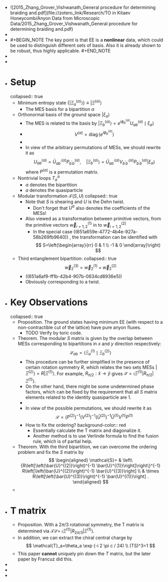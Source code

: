 - ![2015_Zhang_Grover_Vishwanath_General procedure for determining braiding and.pdf](file://zotero_link/Research/TO in Kitaev Honeycomb/Anyon Data from Microscopic Data/2015_Zhang_Grover_Vishwanath_General procedure for determining braiding and.pdf)
-
- #+BEGIN_NOTE
  The key point is that EE is a **nonlinear** data, which could be used to distinguish different sets of basis.
  Also it is already shown to be robust, thus highly applicable.
  #+END_NOTE
-
-
- # Setup
  collapsed:: true
	- Minimum entropy state $\left\{\left|\Xi_a^{(\alpha)}\right\rangle\right\} \equiv\left|\Xi^{(\alpha)}\right\rangle$
		- The MES basis for a bipartition $\alpha$
	- Orthonormal basis of the ground space $|\xi_a \rangle$
		- The MES is related to the basis by $\left|\Xi_b^{(\alpha)}\right\rangle=e^{i \phi_b^{(\alpha)}} U_{a b}^{(\alpha)} \mid \xi_a \rangle$
		- $$
		  V^{(\alpha)}=\operatorname{diag}\left(e^{i \phi_b^{(\alpha)}}\right)
		  $$
		-
		- In view of the arbitrary permutations of MESs, we should rewrite it as
		  $$
		  U_{a b}^{(\alpha)}=\bar{U}_{a b^{\prime}}^{(\alpha)} P_{b^{\prime} b}^{(\alpha)}, \quad\left|\Xi_b^{(\alpha)}\right\rangle=\bar{U}_{a b^{\prime}}^{(\alpha)} V_{b^{\prime} b^{\prime}}^{(\alpha)} P_{b^{\prime} b}^{(\alpha)}\left|\xi_a\right\rangle
		  $$
		  where $P^{(\alpha)}$ is a permutation matrix.
	- Nontrivial loops $T^\alpha_a$
		- $\alpha$ denotes the bipartition
		- $a$ denotes the quasiparticle
	- Modular transformation $\mathcal F(S,U)$
	  collapsed:: true
		- Note that $S$ is shearing and $U$ is the Dehn twist.
			- Don't forget that $U^\alpha$ also denotes the coefficients of the MESs!
		- Also viewed as a transformation between primitive vectors, from the primitive vectors $\vec{w}_{i=1,2}^{(1)}$ in to $\vec{w}_{i=1,2}^{(2)}$
			- In the special case ((651a659e-4772-4b4e-927a-58b269fb9640)) , the transformation can be identified with
			  $$
			  S=\left(\begin{array}{rr}
			  0 & 1 \\
			  -1 & 0
			  \end{array}\right)
			  $$
	- Third entanglement bipartition:
	  collapsed:: true
	  $$
	  \vec{w}_2^{(3)}=\vec{w}_2^{(1)}+\vec{w}_2^{(2)}
	  $$
		- ((651a6af9-ff1b-42b4-907b-0634cd8936e5))
		- Obviously corresponding to a twist.
- # Key Observations
  collapsed:: true
	- Proposition. The ground states having minimum EE (with respect to a non-contractible cut of the lattice) have pure anyon fluxes.
		- TODO Verify by toric code.
	- Theorem. The modular $S$ matrix is given by the overlap between MESs corresponding to bipartitions in $x$ and $y$ direction respectively:
	  $$
	  \mathcal{S}_{a b}=\left\langle\Xi_a^{(1)} \mid \Xi_b^{(2)}\right\rangle
	  $$
		- This procedure can be further simplified in the presence of certain rotation symmetry $R$, which relates the two sets MESs $\left|\Xi^{(2)}\right\rangle=R\left|\Xi^{(1)}\right\rangle$. For example, $R_{\pi / 2}: \hat{x} \rightarrow \hat{y}$ gives $\mathcal{S}=\left\langle\Xi^{(1)}\left|R_{\pi / 2}\right| \Xi^{(1)}\right\rangle$.
		- On the other hand, there might be some undetermined phase factors, which can be fixed by the requirement that all $S$ matrix elements related to the identity quasiparticle are $1$.
		-
		- In view of the possible permutations, we should rewrite it as
		  $$
		  \mathcal{S}=\left(P^{(2)}\right)^{-1}\left(V^{(2)}\right)^{-1}\left(\bar{U}^{(2)}\right)^{-1} \bar{U}^{(1)} V^{(1)} P^{(1)}
		  $$
		- How to fix the ordering?
		  background-color:: red
			- Essentially calculate the T matrix and diagonalize it.
			- Another method is to use Verlinde formula to find the fusion rule, which is of partial help.
	- Theorem. With the third bipartition, we can overcome the ordering problem and fix the $S$ matrix by
	  $$
	  \begin{aligned}
	  \mathcal{S}= & \left\{R\left[\left(\bar{U}^{(2)}\right)^{-1} \bar{U}^{(1)}\right]\right\}^{-1} R\left[\left(\bar{U}^{(2)}\right)^{-1} \bar{U}^{(3)}\right] \\
	  & \times R\left[\left(\bar{U}^{(3)}\right)^{-1} \bar{U}^{(1)}\right] .
	  \end{aligned}
	  $$
	-
- # T matrix
	- Proposition. With a $2\pi/3$ rotational symmetry, the T matrix is determined via $\mathcal{T S}=$ $\left\langle\Xi^{(1)}\left|R_{2 \pi / 3}\right| \Xi^{(1)}\right\rangle$.
	- In addition, we can extract the chiral central charge by
	  $$
	  \mathcal{T}_a=\theta_a \exp (-i 2 \pi c / 24) \\
	  (TS)^3=1
	  $$
	- This paper **cannot** uniquely pin down the $T$ matrix, but the later paper by Francuz did this.
-
-
-
